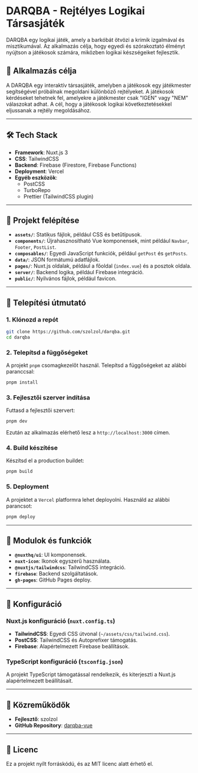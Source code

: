 # DARQBA - Rejtélyes Logikai Társasjáték

DARQBA egy logikai játék, amely a barkóbát ötvözi a krimik izgalmával és misztikumával. Az alkalmazás célja, hogy egyedi és szórakoztató élményt nyújtson a játékosok számára, miközben logikai készségeiket fejlesztik.

## 🌟 Alkalmazás célja

A DARQBA egy interaktív társasjáték, amelyben a játékosok egy játékmester segítségével próbálnak megoldani különböző rejtélyeket. A játékosok kérdéseket tehetnek fel, amelyekre a játékmester csak "IGEN" vagy "NEM" válaszokat adhat. A cél, hogy a játékosok logikai következtetésekkel eljussanak a rejtély megoldásához.

---

## 🛠️ Tech Stack

- **Framework**: Nuxt.js 3
- **CSS**: TailwindCSS
- **Backend**: Firebase (Firestore, Firebase Functions)
- **Deployment**: Vercel
- **Egyéb eszközök**:
  - PostCSS
  - TurboRepo
  - Prettier (TailwindCSS plugin)

---

## 📂 Projekt felépítése

- **`assets/`**: Statikus fájlok, például CSS és betűtípusok.
- **`components/`**: Újrahasznosítható Vue komponensek, mint például `Navbar`, `Footer`, `PostList`.
- **`composables/`**: Egyedi JavaScript funkciók, például `getPost` és `getPosts`.
- **`data/`**: JSON formátumú adatfájlok.
- **`pages/`**: Nuxt.js oldalak, például a főoldal (`index.vue`) és a posztok oldala.
- **`server/`**: Backend logika, például Firebase integráció.
- **`public/`**: Nyilvános fájlok, például favicon.

---

## 🚀 Telepítési útmutató

### 1. Klónozd a repót

```bash
git clone https://github.com/szolzol/darqba.git
cd darqba
```

### 2. Telepítsd a függőségeket

A projekt `pnpm` csomagkezelőt használ. Telepítsd a függőségeket az alábbi paranccsal:

```bash
pnpm install
```

### 3. Fejlesztői szerver indítása

Futtasd a fejlesztői szervert:

```bash
pnpm dev
```

Ezután az alkalmazás elérhető lesz a `http://localhost:3000` címen.

### 4. Build készítése

Készítsd el a production buildet:

```bash
pnpm build
```

### 5. Deployment

A projektet a `Vercel` platformra lehet deployolni. Használd az alábbi parancsot:

```bash
pnpm deploy
```

---

## 📜 Modulok és funkciók

- **`@nuxthq/ui`**: UI komponensek.
- **`nuxt-icon`**: Ikonok egyszerű használata.
- **`@nuxtjs/tailwindcss`**: TailwindCSS integráció.
- **`firebase`**: Backend szolgáltatások.
- **`gh-pages`**: GitHub Pages deploy.

---

## 🔧 Konfiguráció

### Nuxt.js konfiguráció (`nuxt.config.ts`)

- **TailwindCSS**: Egyedi CSS útvonal (`~/assets/css/tailwind.css`).
- **PostCSS**: TailwindCSS és Autoprefixer támogatás.
- **Firebase**: Alapértelmezett Firebase beállítások.

### TypeScript konfiguráció (`tsconfig.json`)

A projekt TypeScript támogatással rendelkezik, és kiterjeszti a Nuxt.js alapértelmezett beállításait.

---

## 👥 Közreműködők

- **Fejlesztő**: szolzol
- **GitHub Repository**: [darqba-vue](https://github.com/szolzol/darqba)

---

## 📄 Licenc

Ez a projekt nyílt forráskódú, és az MIT licenc alatt érhető el.
